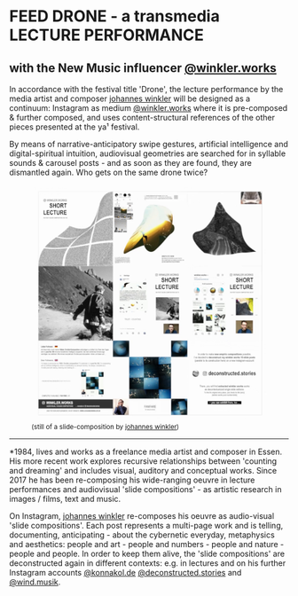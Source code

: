 # FEED DRONE - a transmedia LECTURE PERFORMANCE
## with the New Music influencer [@winkler.works](https://www.instagram.com/deconstructed.stories/)

In accordance with the festival title 'Drone', the lecture performance by the media artist and composer [johannes winkler](https://www.johanneswinkler.de/) will be designed as a continuum: Instagram as medium [@winkler.works](https://www.instagram.com/deconstructed.stories/) where it is pre-composed & further composed, and uses content-structural references of the other pieces presented at the ya¹ festival.

By means of narrative-anticipatory swipe gestures, artificial intelligence and digital-spiritual intuition, audiovisual geometries are searched for in syllable sounds & carousel posts - and as soon as they are found, they are dismantled again. Who gets on the same drone twice?

<figure>
    <img class="chiyoko-drawing" src="/theme/images/winkler_works.png" alt="frame of slide composition by johannes winkler">
    <figcaption><footer><small class="photo-copyright-note">(still of a slide-composition by <a href="https://www.johanneswinkler.de/">johannes winkler</a>)</small></footer></figcaption>
</figure>


---

\*1984, lives and works as a freelance media artist and composer in Essen. His more recent work explores recursive relationships between 'counting and dreaming' and includes visual, auditory and conceptual works. Since 2017 he has been re-composing his wide-ranging oeuvre in lecture performances and audiovisual 'slide compositions' - as artistic research in images / films, text and music.

On Instagram, [johannes winkler](https://www.johanneswinkler.de/) re-composes his oeuvre as audio-visual 'slide compositions'. Each post represents a multi-page work and is telling, documenting, anticipating - about the cybernetic everyday, metaphysics and aesthetics: people and art - people and numbers - people and nature - people and people. In order to keep them alive, the 'slide compositions' are deconstructed again in different contexts: e.g. in lectures and on his further Instagram accounts [@konnakol.de](https://www.instagram.com/konnakol.de/) [@deconstructed.stories](https://www.instagram.com/konnakol.de/) and [@wind.musik](https://www.instagram.com/wind.musik/).

